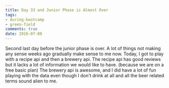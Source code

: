 ```yaml
---
title: Day 33 and Junior Phase is Almost Over
tags: 
- during-bootcamp
- green-field
comments: true
date: 2016-07-08
---
```


Second last day before the junior phase is over. A lot of things not making any sense weeks ago gradually make sense to me now. Today, I got to play with a recipe api and then a brewery api. The recipe api has good reviews but it lacks a lot of information we would like to have. (because we are on a free basic plan)  The brewery api is awesome, and I did have a lot of fun playing with the data even though I don't drink at all and all the beer related terms sound alien to me. 








